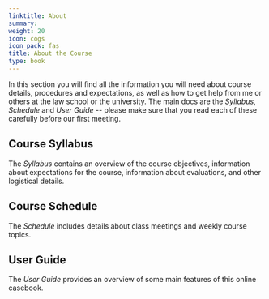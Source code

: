 ```yaml
---
linktitle: About
summary: 
weight: 20
icon: cogs
icon_pack: fas
title: About the Course
type: book
---
```


In this section you will find all the information you will need about course details, procedures and expectations, as well as how to get help from me or others at the law school or the university. The main docs are the *Syllabus*, *Schedule* and *User Guide* -- please make sure that you read each of these carefully before our first meeting.  

## Course Syllabus

The *Syllabus* contains an overview of the course objectives, information about expectations for the course, information about evaluations, and other logistical details. 

## Course Schedule

The *Schedule* includes details about class meetings and weekly course topics. 

## User Guide

The *User Guide* provides an overview of some main features of this online casebook. 


